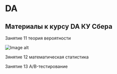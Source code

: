 # DA
## Материалы к курсу DA КУ Сбера 

Занятие 11 теория вероятности

![Image alt](https://github.com/piton1/DA/blob/main/poisson.png)

Зянятие 12  математическая статистика

Занятие 13 A/B-тестирование
